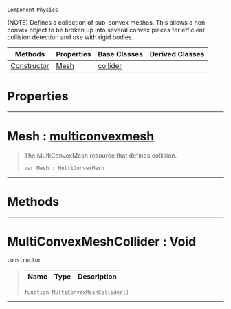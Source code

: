  `Component` `Physics`



(NOTE) Defines a collection of sub-convex meshes. This allows a non-convex object to be broken up into several convex pieces for efficient collision detection and use with rigid bodies.

|Methods|Properties|Base Classes|Derived Classes|
|---|---|---|---|
|[Constructor](multiconvexmeshcollider.md#multiconvexmeshcollider)|[Mesh](multiconvexmeshcollider.md#mesh-zilch-engine-documen)|[collider](collider.md)| |


 #  Properties


---  
 #  Mesh : [multiconvexmesh](multiconvexmesh.md)

> The MultiConvexMesh resource that defines collision.
> ```TS:Nada
> var Mesh : MultiConvexMesh


---  
 #  Methods


---  
 #  MultiConvexMeshCollider : Void

 `constructor`

> 
> |Name|Type|Description|
> |---|---|---|
> ```TS:Nada
> function MultiConvexMeshCollider()
> ``` 


---  
 

 